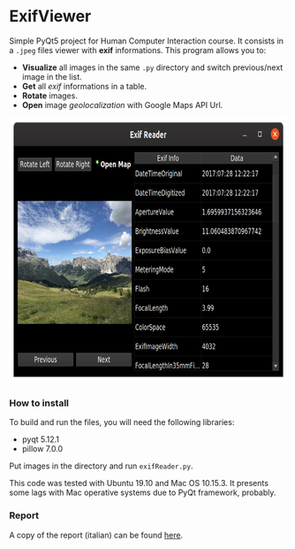 # ExifViewer

Simple PyQt5 project for Human Computer Interaction course. It consists in a `.jpeg` files viewer with **exif** informations. 
This program allows you to:

- **Visualize** all images in the same `.py` directory and switch previous/next image in the list.
- **Get** all _exif_ informations in a table.
- **Rotate** images.
- **Open** image _geolocalization_ with Google Maps API Url.

<div>
<p align="center">
<img src="/documents/screen.png" width=auto height=480px></img>
</p>
<div/>

### How to install
To build and run the files, you will need the following libraries:

- pyqt 5.12.1
- pillow 7.0.0

Put images in the directory and run `exifReader.py`.

This code was tested with Ubuntu 19.10 and Mac OS 10.15.3. It presents some lags with Mac operative systems due to PyQt 
framework, probably.

### Report
A copy of the report (italian) can be found 
<a href="https://github.com/FrancescoGradi/ExifViewer/blob/master/documents/report.pdf">here</a>.